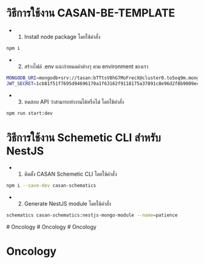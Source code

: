 # วิธีการใช้งาน CASAN-BE-TEMPLATE
* 1. Install node package โดยใช้คำสั่ง 
```bash
npm i
```
* 2. สร้างไฟล์ .env และกำหนดค่าต่างๆ ตาม environment ของเรา
```bash
MONGODB_URI=mongodb+srv://tasan:bTTtsV8hG7MoFrecX@cluster0.to5oq9m.mongodb.net/opsDB?retryWrites=true&w=majority&appName=Cluster0
JWT_SECRET=1cb81f51f7695d94696170a1f63162f9118175a37891c8e96d2f8b9009ece09a31937da595079bfdeea838d04d57e7030b7b8ba844cf299657a7f7eef1131f3b
```
* 3. ทดสอบ API ว่าสามารถทำงานได้หรือไม่ โดยใช้คำสั่ง 
```bash
npm run start:dev
```

# วิธีการใช้งาน Schemetic CLI สำหรับ NestJS
* 1. ติดตั้ง CASAN Schemetic CLI โดยใช้คำสั่ง 
```bash
npm i --save-dev casan-schematics
```
* 2. Generate NestJS module โดยใช้คำสั่ง 
```bash
schematics casan-schematics:nestjs-mongo-module --name=patience
```

#   O n c o l o g y  
 #   O n c o l o g y  
 # Oncology
# Oncology
